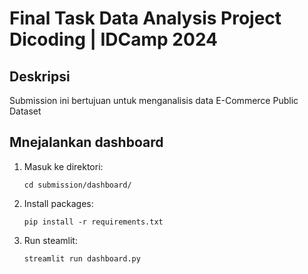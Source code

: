 # Final Task Data Analysis Project Dicoding | IDCamp 2024

## Deskripsi

Submission ini bertujuan untuk menganalisis data E-Commerce Public Dataset

## Mnejalankan dashboard
1. Masuk ke direktori:

   ```shell
   cd submission/dashboard/
   ```
1. Install packages:

   ```shell
   pip install -r requirements.txt
   ```
1. Run steamlit:

   ```shell
   streamlit run dashboard.py
   ```
